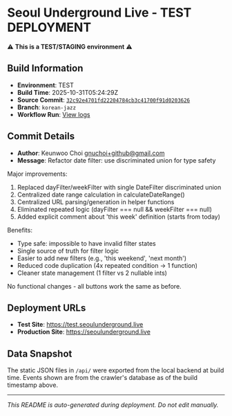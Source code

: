 # Seoul Underground Live - TEST DEPLOYMENT

⚠️ **This is a TEST/STAGING environment** ⚠️

## Build Information

- **Environment**: TEST
- **Build Time**: 2025-10-31T05:24:29Z
- **Source Commit**: [`32c92e4701fd22204784cb3c41700f91d0203626`](https://github.com/keunwoochoi/seoulunderground.live/commit/32c92e4701fd22204784cb3c41700f91d0203626)
- **Branch**: `korean-jazz`
- **Workflow Run**: [View logs](https://github.com/keunwoochoi/seoulunderground.live/actions/runs/18963599363)

## Commit Details

- **Author**: Keunwoo Choi <gnuchoi+github@gmail.com>
- **Message**: Refactor date filter: use discriminated union for type safety

Major improvements:
1. Replaced dayFilter/weekFilter with single DateFilter discriminated union
2. Centralized date range calculation in calculateDateRange()
3. Centralized URL parsing/generation in helper functions
4. Eliminated repeated logic (dayFilter === null && weekFilter === null)
5. Added explicit comment about 'this week' definition (starts from today)

Benefits:
- Type safe: impossible to have invalid filter states
- Single source of truth for filter logic
- Easier to add new filters (e.g., 'this weekend', 'next month')
- Reduced code duplication (4x repeated condition → 1 function)
- Cleaner state management (1 filter vs 2 nullable ints)

No functional changes - all buttons work the same as before.

## Deployment URLs

- **Test Site**: https://test.seoulunderground.live
- **Production Site**: https://seoulunderground.live

## Data Snapshot

The static JSON files in `/api/` were exported from the local backend at build time.
Events shown are from the crawler's database as of the build timestamp above.

---

*This README is auto-generated during deployment. Do not edit manually.*
